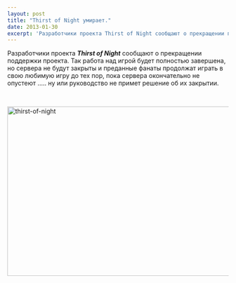 ```yaml
---
layout: post
title: "Thirst of Night умирает."
date: 2013-01-30
excerpt: 'Разработчики проекта Thirst of Night сообщают о прекращении поддержки проекта...'
---
```


Разработчики проекта <em><strong>Thirst of Night</strong></em> сообщают о прекращении поддержки проекта. Так работа над игрой будет полностью завершена, но сервера не будут закрыты и преданные фанаты продолжат играть в свою любимую игру до тех пор, пока сервера окончательно не опустеют ..... ну или руководство не примет решение об их закрытии.

&nbsp;

<a href="http://gamersoul.ru/thirst-of-night-%d1%83%d0%bc%d0%b8%d1%80%d0%b0%d0%b5%d1%82/thirst-of-night/" rel="attachment wp-att-1039"><img class="size-full wp-image-1039 aligncenter" alt="thirst-of-night" src="http://gamersoul.ru/wp-content/uploads/2013/01/thirst-of-night.jpg" width="600" height="386" /></a>